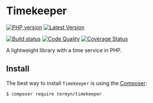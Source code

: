 # Timekeeper

[![PHP version](https://img.shields.io/packagist/php-v/termyn/timekeeper?style=flat-square)](http://php.net)
[![Latest Version](https://img.shields.io/packagist/v/termyn/timekeeper?style=flat-square)](https://packagist.org/packages/termyn/timekeeper)

[![Build status](https://img.shields.io/github/workflow/status/termyn/timekeeper/Tests?style=flat-square)](https://github.com/termyn/timekeeper/actions?query=workflow%3ATests)
[![Code Quality](https://img.shields.io/scrutinizer/quality/g/termyn/timekeeper?style=flat-square)](https://scrutinizer-ci.com/g/termyn/timekeeper/?branch=master)
[![Coverage Status](https://coveralls.io/repos/github/termyn/timekeeper/badge.svg?branch=master)](https://coveralls.io/github/codeasoft/timekeeper?branch=master)

A lightweight library with a time service in PHP.

Install
------------

The best way to install `Timekeeper` is using the [Composer](http://getcomposer.org/):

```sh
$ composer require termyn/timekeeper
```
